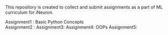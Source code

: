 This repository is created to collect and submit assignments as a part of ML curriculum for iNeuron.

Assignment1 : Basic Python Concepts \
Assignment2 :
Assignment3:
Assignment4: OOPs
Assignment5:
